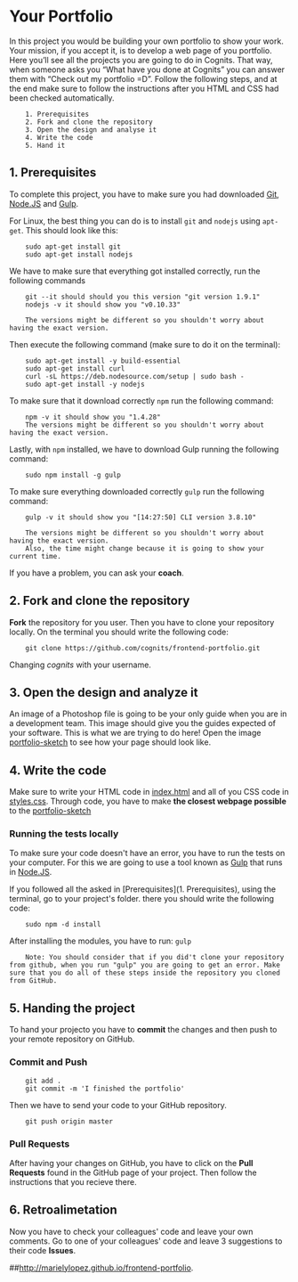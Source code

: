 # Your Portfolio 

In this project you would be building your own portfolio to show your work. Your mission, if you accept it, is to develop a web page of you portfolio. Here you’ll see all the projects you are going to do in Cognits. That way, when someone asks you “What have you done at Cognits” you can answer them with “Check out my portfolio =D”. Follow the following steps, and at the end make sure to follow the instructions after you HTML and CSS had been checked automatically. 


		1. Prerequisites 
		2. Fork and clone the repository
		3. Open the design and analyse it
		4. Write the code
		5. Hand it

## 1. Prerequisites 

To complete this project, you have to make sure you had downloaded [Git](http://www.git-scm.com),
[Node.JS](http://www.nodejs.org) and [Gulp](http://www.gulpjs.com).

For Linux, the best thing you can do is to install `git` and `nodejs` using `apt-get`. This should look like this:

		sudo apt-get install git
		sudo apt-get install nodejs


We have to make sure that everything got installed correctly, run the following commands  

		git --it should should you this version "git version 1.9.1"
		nodejs -v it should show you "v0.10.33"

		The versions might be different so you shouldn't worry about having the exact version.

Then execute the following command (make sure to do it on the terminal):

		sudo apt-get install -y build-essential
		sudo apt-get install curl
		curl -sL https://deb.nodesource.com/setup | sudo bash -
		sudo apt-get install -y nodejs

To make sure that it download correctly `npm` run the following command:

		npm -v it should show you "1.4.28"
		The versions might be different so you shouldn't worry about having the exact version.


Lastly, with `npm` installed, we have to download Gulp running the following command:

		sudo npm install -g gulp

To make sure everything downloaded correctly `gulp` run the following command:

		gulp -v it should show you "[14:27:50] CLI version 3.8.10"

		The versions might be different so you shouldn't worry about having the exact version.
		Also, the time might change because it is going to show your current time.


If you have a problem, you can ask your **coach**.

## 2. Fork and clone the repository

**Fork** the repository for you user. Then you have to clone your repository locally. On the terminal you should write the following code:

		git clone https://github.com/cognits/frontend-portfolio.git

Changing *cognits* with your username.

## 3. Open the design and analyze it

An image of a Photoshop file is going to be your only guide when you are in a development team. This image should give you the guides expected of your software. This is what we are trying to do here! Open the image [portfolio-sketch](portfolio-sketch.png) to see how your page should look like.


## 4. Write the code

Make sure to write your HTML code in [index.html](index.html) and all of you CSS code in [styles.css](css/styles.css). Through code, you have to make **the closest webpage possible** to the [portfolio-sketch](portfolio-sketch.png) 

### Running the tests locally

To make sure your code doesn't have an error, you have to run the tests on your computer. For this we are going to use a tool known as [Gulp](http://www.gulpjs.com) that runs in [Node.JS](http://www.nodejs.org).

If you followed all the asked in [Prerequisites](1. Prerequisites), using the terminal, go to your project's folder. there you should write the following code:

		sudo npm -d install

After installing the modules, you have to run: `gulp`

		Note: You should consider that if you did't clone your repository from github, when you run "gulp" you are going to get an error. Make sure that you do all of these steps inside the repository you cloned from GitHub. 
		

## 5. Handing the project

To hand your projecto you have to **commit** the changes and then push to your remote repository on GitHub.

### Commit and Push

		git add .
		git commit -m 'I finished the portfolio'

Then we have to send your code to your GitHub repository.

		git push origin master


### Pull Requests

After having your changes on GitHub, you have to click on the **Pull Requests** found in the GitHub page of your project. Then follow the instructions that you recieve there. 

## 6. Retroalimetation

Now you have to check your colleagues' code and leave your own comments. Go to one of your colleagues' code and leave 3 suggestions to their code **Issues**.

##http://marielylopez.github.io/frontend-portfolio.
